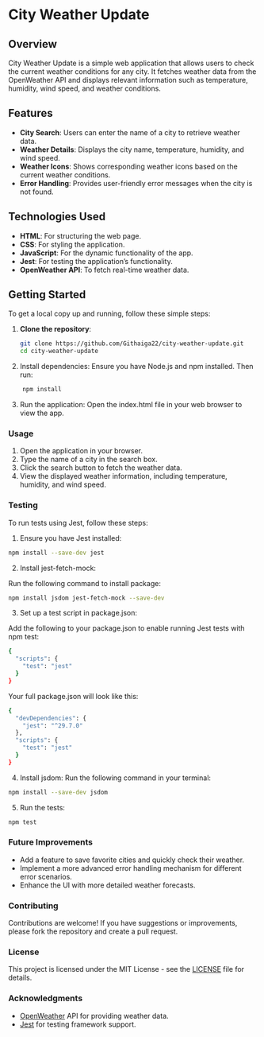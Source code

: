 # City Weather Update

## Overview

City Weather Update is a simple web application that allows users to check the current weather conditions for any city. It fetches weather data from the OpenWeather API and displays relevant information such as temperature, humidity, wind speed, and weather conditions.

## Features

- **City Search**: Users can enter the name of a city to retrieve weather data.
- **Weather Details**: Displays the city name, temperature, humidity, and wind speed.
- **Weather Icons**: Shows corresponding weather icons based on the current weather conditions.
- **Error Handling**: Provides user-friendly error messages when the city is not found.

## Technologies Used

- **HTML**: For structuring the web page.
- **CSS**: For styling the application.
- **JavaScript**: For the dynamic functionality of the app.
- **Jest**: For testing the application’s functionality.
- **OpenWeather API**: To fetch real-time weather data.

## Getting Started

To get a local copy up and running, follow these simple steps:

1. **Clone the repository**:
   ```bash
   git clone https://github.com/Githaiga22/city-weather-update.git
   cd city-weather-update

2. Install dependencies: Ensure you have Node.js and npm installed. Then run:
```bash
    npm install
```
3. Run the application: Open the index.html file in your web browser to view the app.

 ### Usage

1. Open the application in your browser.
2.  Type the name of a city in the search box.
3. Click the search button to fetch the weather data.
4. View the displayed weather information, including temperature, humidity, and wind speed.

### Testing

To run tests using Jest, follow these steps:

1. Ensure you have Jest installed:

```bash
npm install --save-dev jest
```
2. Install jest-fetch-mock:

Run the following command to install package:
```bash
npm install jsdom jest-fetch-mock --save-dev
```
3. Set up a test script in package.json:

Add the following to your package.json to enable running Jest tests with npm test:
```bash
{
  "scripts": {
    "test": "jest"
  }
}
```
Your full package.json will look like this:
```bash
{
  "devDependencies": {
    "jest": "^29.7.0"
  },
  "scripts": {
    "test": "jest"
  }
}
```
4. Install jsdom: Run the following command in your terminal:
```bash
npm install --save-dev jsdom
```
5. Run the tests:
```bash
npm test
```

### Future Improvements

- Add a feature to save favorite cities and quickly check their weather.
-  Implement a more advanced error handling mechanism for different error scenarios.
- Enhance the UI with more detailed weather forecasts.

### Contributing

Contributions are welcome! If you have suggestions or improvements, please fork the repository and create a pull request.
### License

This project is licensed under the MIT License - see the [LICENSE](LICENSE) file for details.

### Acknowledgments

- [OpenWeather](https://openweathermap.org/api) API for providing weather data.
- [Jest](https://jestjs.io/) for testing framework support.